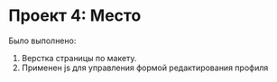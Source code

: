 # Проект 4: Место

Было выполнено:
1. Верстка страницы по макету.
2. Применен js для управления формой редактирования профиля
